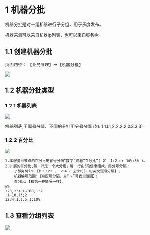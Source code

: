 # 1 机器分批

机器分批是对一组机器进行子分组，用于灰度发布。

机器来源可以来自机器ip列表，也可以来自服务树。

## 1.1 创建机器分批

页面路径： 【业务管理】->【机器分批】

![](/attachments/20250707000406_wps120.jpg)

## 1.2 机器分批类型

### 1.2.1 机器列表

![](/attachments/20250707000406_wps121.jpg)

机器列表,用逗号分隔，不同的分批用分号分隔 (如: 1.1.1.1,2.2.2.2;3.3.3.3)

### 1.2.2 百分比

![](/attachments/20250707000406_wps122.jpg)

```
1.本服务树节点的百分比用冒号分隔“数字”或者“百分比”( 如: 1:2 or 10%:5% )。
2.扩展的百分比,每一行是一个大分组；每一行由3段信息组成，用分号分隔：
    子服务树id:【如：123 、 234 、空字符］，用英文逗号分隔】;
    机器编号范围:【用逗号分隔，用“～”号表示范围】；
    百分比:【和第一种情况一样】。
如:
123,234;1~100;1:2
;1~10,13;2
1234;1,3,5;1:10%
```
## 1.3 查看分组列表

![](/attachments/20250707000406_wps123.jpg)